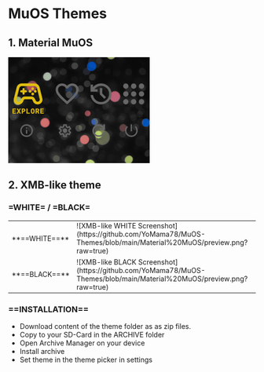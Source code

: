 # MuOS Themes

## 1. Material MuOS

![Material MuOS Screenshot](https://github.com/YoMama78/MuOS-Themes/blob/main/Material%20MuOS/preview.png?raw=true)

## 2. XMB-like theme

### =WHITE= / =BLACK=
<table>
<tr><td>**==WHITE==**</td><td>
![XMB-like WHITE Screenshot](https://github.com/YoMama78/MuOS-Themes/blob/main/Material%20MuOS/preview.png?raw=true)</td></tr>
<tr><td>**==BLACK==**</td><td>
![XMB-like BLACK Screenshot](https://github.com/YoMama78/MuOS-Themes/blob/main/Material%20MuOS/preview.png?raw=true)
</td></tr>
</table>

### **==INSTALLATION==**

* Download content of the theme folder as as zip files.<br>
* Copy to your SD-Card in the ARCHIVE folder<br>
* Open Archive Manager on your device<br>
* Install archive<br>
* Set theme in the theme picker in settings<br>
